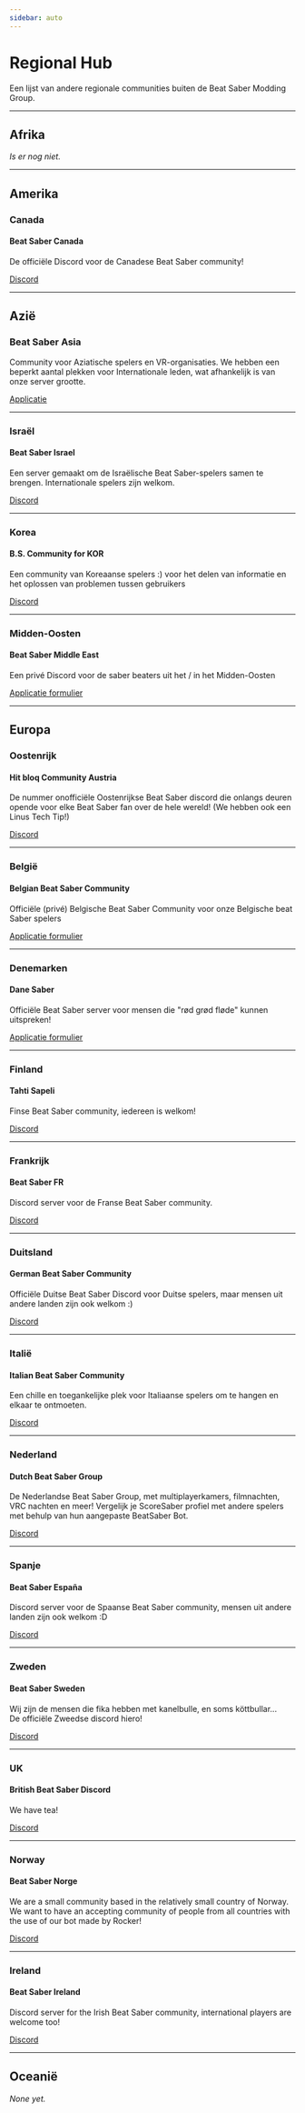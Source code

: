 ```yaml
---
sidebar: auto
---
```


# Regional Hub
Een lijst van andere regionale communities buiten de Beat Saber Modding Group.

---

## Afrika
*Is er nog niet.*

---

## Amerika

### Canada

#### Beat Saber Canada
De officiële Discord voor de Canadese Beat Saber community!

[Discord](https://discord.gg/vvq7wX3)

---

## Azië

### Beat Saber Asia
Community voor Aziatische spelers en VR-organisaties. We hebben een beperkt aantal plekken voor Internationale leden, wat afhankelijk is van onze server grootte.

[Applicatie](https://forms.gle/Ga3jWoCkugPBD6BZ6)

---

### Israël

#### Beat Saber Israel
Een server gemaakt om de Israëlische Beat Saber-spelers samen te brengen. Internationale spelers zijn welkom.

[Discord](https://discord.gg/HHH7sK8)

---

### Korea

#### B.S. Community for KOR
Een community van Koreaanse spelers :) voor het delen van informatie en het oplossen van problemen tussen gebruikers

[Discord](https://discord.gg/SEFBZrG)

---

### Midden-Oosten

#### Beat Saber Middle East
Een privé Discord voor de saber beaters uit het / in het Midden-Oosten

[Applicatie formulier](http://bit.ly/BSME_Application)

---

## Europa

### Oostenrijk

#### Hit bloq Community Austria
De nummer onofficiële Oostenrijkse Beat Saber discord die onlangs deuren opende voor elke Beat Saber fan over de hele wereld! (We hebben ook een Linus Tech Tip!)

[Discord](https://discord.gg/TvRkNY2)

---

### België

#### Belgian Beat Saber Community
Officiële (privé) Belgische Beat Saber Community voor onze Belgische beat Saber spelers

[Applicatie formulier](https://forms.gle/26VXi4HmnZnDoPZN7)

---

### Denemarken

#### Dane Saber
Officiële Beat Saber server voor mensen die "rød grød fløde" kunnen uitspreken!

[Applicatie formulier](https://forms.gle/AhgBFSK7RnRDDMHa9)

---

### Finland

#### Tahti Sapeli
Finse Beat Saber community, iedereen is welkom!

[Discord](https://discord.gg/qCtX7yBv7J)

---

### Frankrijk

#### Beat Saber FR
Discord server voor de Franse Beat Saber community.

[Discord](https://discord.gg/8cAAa7J)

---

### Duitsland

#### German Beat Saber Community
Officiële Duitse Beat Saber Discord voor Duitse spelers, maar mensen uit andere landen zijn ook welkom :)

[Discord](https://discord.gg/y4G6ruN)

---

### Italië

#### Italian Beat Saber Community
Een chille en toegankelijke plek voor Italiaanse spelers om te hangen en elkaar te ontmoeten.

[Discord](https://discord.gg/asdJZ7cTxe)

---

### Nederland

#### Dutch Beat Saber Group
De Nederlandse Beat Saber Group, met multiplayerkamers, filmnachten, VRC nachten en meer! Vergelijk je ScoreSaber profiel met andere spelers met behulp van hun aangepaste BeatSaber Bot.

[Discord](https://discord.gg/sDa7xrE)

---

### Spanje

#### Beat Saber España
Discord server voor de Spaanse Beat Saber community, mensen uit andere landen zijn ook welkom :D

[Discord](https://discord.com/invite/x6mChxk)

---

### Zweden

#### Beat Saber Sweden
Wij zijn de mensen die fika hebben met kanelbulle, en soms köttbullar...   
De officiële Zweedse discord hiero!

[Discord](https://discord.gg/9HavEGBzZz)

---

### UK

#### British Beat Saber Discord
We have tea!

[Discord](https://discord.gg/FC2pzeN)

---

### Norway

#### Beat Saber Norge
We are a small community based in the relatively small country of Norway. We want to have an accepting community of people from all countries with the use of our bot made by Rocker!

[Discord](https://discord.gg/nZuY3yM)

---

### Ireland

#### Beat Saber Ireland
Discord server for the Irish Beat Saber community, international players are welcome too!

[Discord](https://discord.gg/uKQzjRQ)

---

## Oceanië
*None yet.*
